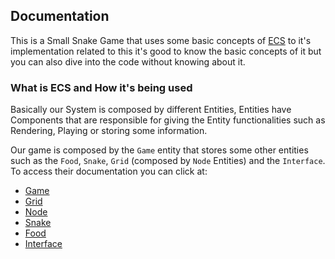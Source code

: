 ## Documentation

This is a Small Snake Game that uses some basic concepts of [ECS](https://pt.wikipedia.org/wiki/Entity-component-system) to it's implementation related to this it's good to know the basic concepts of it but you can also dive into the code without knowing about it.

### What is ECS and How it's being used

Basically our System is composed by different Entities, Entities have Components that are responsible for giving the Entity functionalities such as Rendering, Playing or storing some information.

Our game is composed by the `Game` entity that stores some other entities such as the `Food`, `Snake`, `Grid` (composed by `Node` Entities) and the `Interface`. To access their documentation you can click at:

-   [Game](./game/GAME.md)
-   [Grid](./grid/GRID.md)
-   [Node](./node/NODE.md)
-   [Snake](./snake/SNAKE.md)
-   [Food](./food/FOOD.md)
-   [Interface](./game/INTERFACE.md)
